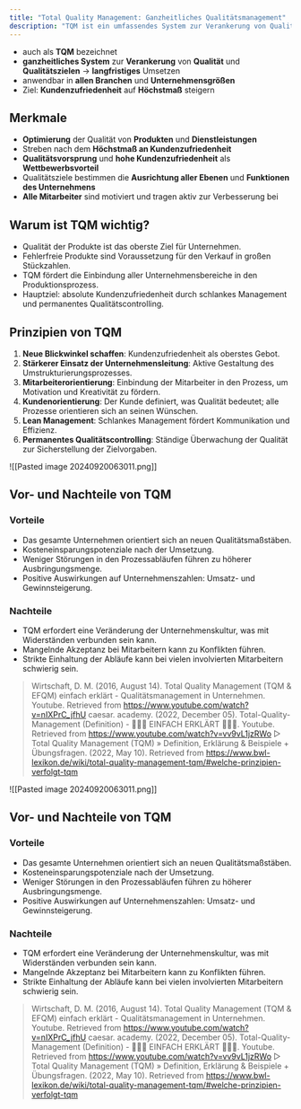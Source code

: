 ```yaml
---
title: "Total Quality Management: Ganzheitliches Qualitätsmanagement"
description: "TQM ist ein umfassendes System zur Verankerung von Qualität in allen Unternehmensbereichen. Es zielt auf Kundenzufriedenheit ab, integriert alle Mitarbeiter und fördert kontinuierliche Verbesserung durch Prinzipien wie Kundenorientierung und Lean Management."
---
```


- auch als **TQM** bezeichnet
- **ganzheitliches System** zur **Verankerung** von **Qualität** und **Qualitätszielen** -> **langfristiges** Umsetzen
- anwendbar in **allen Branchen** und **Unternehmensgrößen**
- Ziel: **Kundenzufriedenheit** auf **Höchstmaß** steigern

## Merkmale
- **Optimierung** der Qualität von **Produkten** und **Dienstleistungen**
- Streben nach dem **Höchstmaß an Kundenzufriedenheit**
- **Qualitätsvorsprung** und **hohe Kundenzufriedenheit** als **Wettbewerbsvorteil**
- Qualitätsziele bestimmen die **Ausrichtung aller Ebenen** und **Funktionen des Unternehmens**
- **Alle Mitarbeiter** sind motiviert und tragen aktiv zur Verbesserung bei

## Warum ist TQM wichtig?
- Qualität der Produkte ist das oberste Ziel für Unternehmen.
- Fehlerfreie Produkte sind Voraussetzung für den Verkauf in großen Stückzahlen.
- TQM fördert die Einbindung aller Unternehmensbereiche in den Produktionsprozess.
- Hauptziel: absolute Kundenzufriedenheit durch schlankes Management und permanentes Qualitätscontrolling.

## Prinzipien von TQM
1. **Neue Blickwinkel schaffen**: Kundenzufriedenheit als oberstes Gebot.
2. **Stärkerer Einsatz der Unternehmensleitung**: Aktive Gestaltung des Umstrukturierungsprozesses.
3. **Mitarbeiterorientierung**: Einbindung der Mitarbeiter in den Prozess, um Motivation und Kreativität zu fördern.
4. **Kundenorientierung**: Der Kunde definiert, was Qualität bedeutet; alle Prozesse orientieren sich an seinen Wünschen.
5. **Lean Management**: Schlankes Management fördert Kommunikation und Effizienz.
6. **Permanentes Qualitätscontrolling**: Ständige Überwachung der Qualität zur Sicherstellung der Zielvorgaben.

![[Pasted image 20240920063011.png]]

## Vor- und Nachteile von TQM

### Vorteile
- Das gesamte Unternehmen orientiert sich an neuen Qualitätsmaßstäben.
- Kosteneinsparungspotenziale nach der Umsetzung.
- Weniger Störungen in den Prozessabläufen führen zu höherer Ausbringungsmenge.
- Positive Auswirkungen auf Unternehmenszahlen: Umsatz- und Gewinnsteigerung.

### Nachteile
- TQM erfordert eine Veränderung der Unternehmenskultur, was mit Widerständen verbunden sein kann.
- Mangelnde Akzeptanz bei Mitarbeitern kann zu Konflikten führen.
- Strikte Einhaltung der Abläufe kann bei vielen involvierten Mitarbeitern schwierig sein.


> Wirtschaft, D. M. (2016, August 14). Total Quality Management (TQM & EFQM) einfach erklärt - Qualitätsmanagement in Unternehmen. Youtube. Retrieved from https://www.youtube.com/watch?v=nIXPrC_jfhU
> caesar. academy. (2022, December 05). Total-Quality-Management (Definition) - 👨🏼‍🎓 EINFACH ERKLÄRT 👩🏼‍🎓. Youtube. Retrieved from https://www.youtube.com/watch?v=vv9vL1jzRWo
> ▷ Total Quality Management (TQM) » Definition, Erklärung & Beispiele + Übungsfragen. (2022, May 10). Retrieved from https://www.bwl-lexikon.de/wiki/total-quality-management-tqm/#welche-prinzipien-verfolgt-tqm

![[Pasted image 20240920063011.png]]

## Vor- und Nachteile von TQM

### Vorteile
- Das gesamte Unternehmen orientiert sich an neuen Qualitätsmaßstäben.
- Kosteneinsparungspotenziale nach der Umsetzung.
- Weniger Störungen in den Prozessabläufen führen zu höherer Ausbringungsmenge.
- Positive Auswirkungen auf Unternehmenszahlen: Umsatz- und Gewinnsteigerung.

### Nachteile
- TQM erfordert eine Veränderung der Unternehmenskultur, was mit Widerständen verbunden sein kann.
- Mangelnde Akzeptanz bei Mitarbeitern kann zu Konflikten führen.
- Strikte Einhaltung der Abläufe kann bei vielen involvierten Mitarbeitern schwierig sein.


> Wirtschaft, D. M. (2016, August 14). Total Quality Management (TQM & EFQM) einfach erklärt - Qualitätsmanagement in Unternehmen. Youtube. Retrieved from https://www.youtube.com/watch?v=nIXPrC_jfhU
> caesar. academy. (2022, December 05). Total-Quality-Management (Definition) - 👨🏼‍🎓 EINFACH ERKLÄRT 👩🏼‍🎓. Youtube. Retrieved from https://www.youtube.com/watch?v=vv9vL1jzRWo
> ▷ Total Quality Management (TQM) » Definition, Erklärung & Beispiele + Übungsfragen. (2022, May 10). Retrieved from https://www.bwl-lexikon.de/wiki/total-quality-management-tqm/#welche-prinzipien-verfolgt-tqm